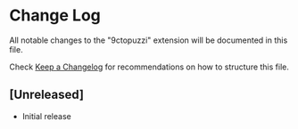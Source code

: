 # Change Log

All notable changes to the "9ctopuzzi" extension will be documented in this file.

Check [Keep a Changelog](http://keepachangelog.com/) for recommendations on how to structure this file.

## [Unreleased]

- Initial release
